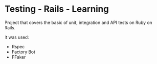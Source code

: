 # Testing - Rails - Learning

Project that covers the basic of unit, integration and API tests on Ruby on Rails.

It was used:

* Rspec
* Factory Bot
* FFaker
